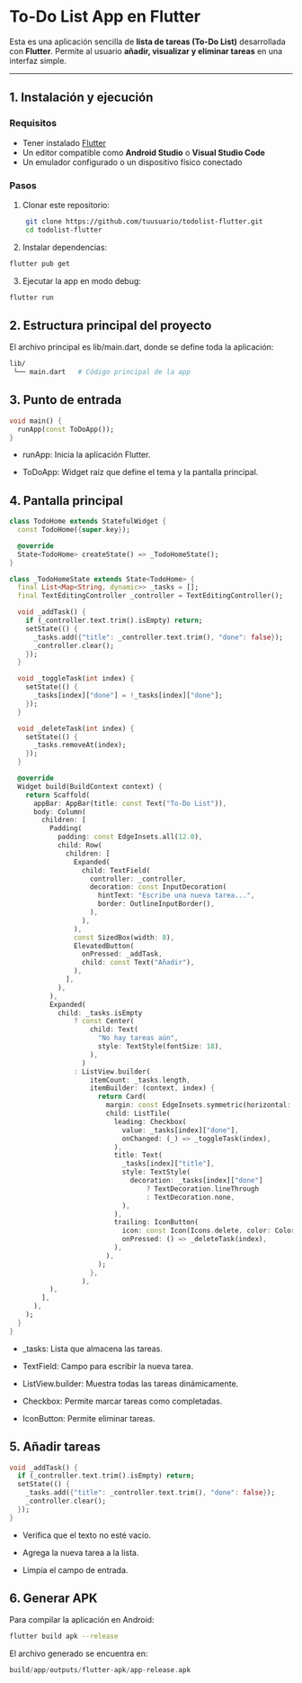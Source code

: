# To-Do List App en Flutter

Esta es una aplicación sencilla de **lista de tareas (To-Do List)** desarrollada con **Flutter**. Permite al usuario **añadir, visualizar y eliminar tareas** en una interfaz simple.

---

## 1. Instalación y ejecución

### Requisitos
- Tener instalado [Flutter](https://docs.flutter.dev/get-started/install)
- Un editor compatible como **Android Studio** o **Visual Studio Code**
- Un emulador configurado o un dispositivo físico conectado

### Pasos

1. Clonar este repositorio:
``` bash
    git clone https://github.com/tuusuario/todolist-flutter.git
    cd todolist-flutter
```
2. Instalar dependencias:
``` bash
flutter pub get
```
3. Ejecutar la app en modo debug:
``` bash
flutter run
```
## 2. Estructura principal del proyecto

El archivo principal es lib/main.dart, donde se define toda la aplicación:
``` bash
lib/
 └── main.dart   # Código principal de la app
```
## 3. Punto de entrada
``` dart
void main() {
  runApp(const ToDoApp());
}
```
- runApp: Inicia la aplicación Flutter.

- ToDoApp: Widget raíz que define el tema y la pantalla principal.

## 4. Pantalla principal
``` dart
class TodoHome extends StatefulWidget {
  const TodoHome({super.key});

  @override
  State<TodoHome> createState() => _TodoHomeState();
}

class _TodoHomeState extends State<TodoHome> {
  final List<Map<String, dynamic>> _tasks = [];
  final TextEditingController _controller = TextEditingController();

  void _addTask() {
    if (_controller.text.trim().isEmpty) return;
    setState(() {
      _tasks.add({"title": _controller.text.trim(), "done": false});
      _controller.clear();
    });
  }

  void _toggleTask(int index) {
    setState(() {
      _tasks[index]["done"] = !_tasks[index]["done"];
    });
  }

  void _deleteTask(int index) {
    setState(() {
      _tasks.removeAt(index);
    });
  }

  @override
  Widget build(BuildContext context) {
    return Scaffold(
      appBar: AppBar(title: const Text("To-Do List")),
      body: Column(
        children: [
          Padding(
            padding: const EdgeInsets.all(12.0),
            child: Row(
              children: [
                Expanded(
                  child: TextField(
                    controller: _controller,
                    decoration: const InputDecoration(
                      hintText: "Escribe una nueva tarea...",
                      border: OutlineInputBorder(),
                    ),
                  ),
                ),
                const SizedBox(width: 8),
                ElevatedButton(
                  onPressed: _addTask,
                  child: const Text("Añadir"),
                ),
              ],
            ),
          ),
          Expanded(
            child: _tasks.isEmpty
                ? const Center(
                    child: Text(
                      "No hay tareas aún",
                      style: TextStyle(fontSize: 18),
                    ),
                  )
                : ListView.builder(
                    itemCount: _tasks.length,
                    itemBuilder: (context, index) {
                      return Card(
                        margin: const EdgeInsets.symmetric(horizontal: 12, vertical: 6),
                        child: ListTile(
                          leading: Checkbox(
                            value: _tasks[index]["done"],
                            onChanged: (_) => _toggleTask(index),
                          ),
                          title: Text(
                            _tasks[index]["title"],
                            style: TextStyle(
                              decoration: _tasks[index]["done"]
                                  ? TextDecoration.lineThrough
                                  : TextDecoration.none,
                            ),
                          ),
                          trailing: IconButton(
                            icon: const Icon(Icons.delete, color: Colors.red),
                            onPressed: () => _deleteTask(index),
                          ),
                        ),
                      );
                    },
                  ),
          ),
        ],
      ),
    );
  }
}
```

- _tasks: Lista que almacena las tareas.

- TextField: Campo para escribir la nueva tarea.

- ListView.builder: Muestra todas las tareas dinámicamente.

- Checkbox: Permite marcar tareas como completadas.

- IconButton: Permite eliminar tareas.

## 5. Añadir tareas
``` dart
void _addTask() {
  if (_controller.text.trim().isEmpty) return;
  setState(() {
    _tasks.add({"title": _controller.text.trim(), "done": false});
    _controller.clear();
  });
}
```
- Verifica que el texto no esté vacío.

- Agrega la nueva tarea a la lista.

- Limpia el campo de entrada.

## 6. Generar APK
Para compilar la aplicación en Android:
``` bash
flutter build apk --release
```
El archivo generado se encuentra en:
``` swift
build/app/outputs/flutter-apk/app-release.apk
```